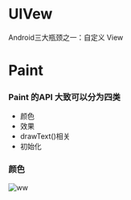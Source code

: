 # UIVew
Android﻿三大瓶颈之一：自定义 View

# Paint
### Paint 的API 大致可以分为四类

- 颜色
- 效果
- drawText()相关
- 初始化

### 颜色

![ww](https://ws3.sinaimg.cn/large/52eb2279ly1fig6dcywn2j20j909yabu.jpg)